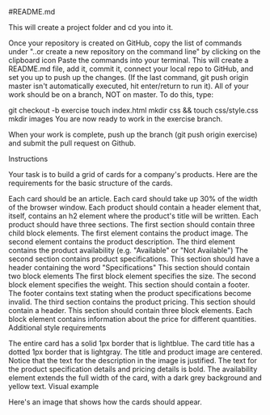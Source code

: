 #README.md

This will create a project folder and cd you into it.

Once your repository is created on GitHub, copy the list of commands under "..or create a new repository on the command line" by clicking on the clipboard icon
Paste the commands into your terminal. This will create a README.md file, add it, commit it, connect your local repo to GitHub, and set you up to push up the changes. (If the last command, git push origin master isn't automatically executed, hit enter/return to run it).
All of your work should be on a branch, NOT on master. To do this, type:

git checkout -b exercise
touch index.html
mkdir css && touch css/style.css
mkdir images
You are now ready to work in the exercise branch.

When your work is complete, push up the branch (git push origin exercise) and submit the pull request on Github.

Instructions

Your task is to build a grid of cards for a company's products. Here are the requirements for the basic structure of the cards.

Each card should be an article.
Each card should take up 30% of the width of the browser window.
Each product should contain a header element that, itself, contains an h2 element where the product's title will be written.
Each product should have three sections.
The first section should contain three child block elements.
The first element contains the product image.
The second element contains the product description.
The third element contains the product availability (e.g. "Available" or "Not Available")
The second section contains product specifications.
This section should have a header containing the word "Specifications"
This section should contain two block elements
The first block element specifies the size.
The second block element specifies the weight.
This section should contain a footer.
The footer contains text stating when the product specifications become invalid.
The third section contains the product pricing.
This section should contain a header.
This section should contain three block elements.
Each block element contains information about the price for different quantities.
Additional style requirements

The entire card has a solid 1px border that is lightblue.
The card title has a dotted 1px border that is lightgray.
The title and product image are centered.
Notice that the text for the description in the image is justified.
The text for the product specification details and pricing details is bold.
The availability element extends the full width of the card, with a dark grey background and yellow text.
Visual example

Here's an image that shows how the cards should appear.